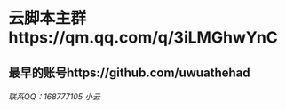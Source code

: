 # 云脚本主群https://qm.qq.com/q/3iLMGhwYnC
## 最早的账号https://github.com/uwuathehad
###### 联系QQ：168777105 小云
